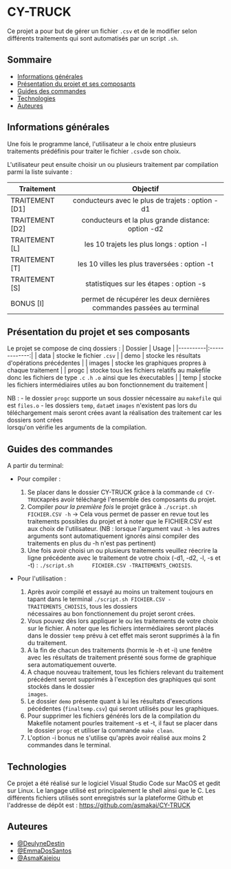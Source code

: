 # CY-TRUCK

Ce projet a pour but de gérer un fichier `.csv` et de le modifier selon différents traitements qui sont automatisés par un script `.sh`.

## Sommaire

* [Informations générales](#informations-générales)
* [Présentation du projet et ses composants](#présentation-du-projet-et-ses-composants)
* [Guides des commandes](#guides-des-commandes)
* [Technologies](#technologies)
* [Auteures](#auteures)


## Informations générales

Une fois le programme lancé, l'utilisateur a le choix entre plusieurs traitements prédéfinis pour traiter le fichier `.csv`de son choix.

L'utilisateur peut ensuite choisir un ou plusieurs traitement par compilation parmi la liste suivante :
 
| Traitement | Objectif | 
|----------|:-------------:|
| TRAITEMENT [D1] | conducteurs avec le plus de trajets : option -d1 | 
| TRAITEMENT [D2] | conducteurs et la plus grande distance: option -d2 | 
| TRAITEMENT [L] | les 10 trajets les plus longs : option -l | 
| TRAITEMENT [T] | les 10 villes les plus traversées : option -t  | 
| TRAITEMENT [S] | statistiques sur les étapes : option -s | 
| BONUS [I] | permet de récupérer les deux dernières commandes passées au terminal |

## Présentation du projet et ses composants

Le projet se compose de cinq dossiers :
| Dossier | Usage | 
|----------|:-------------:|
| data | stocke le fichier `.csv` | 
| demo | stocke les résultats d'opérations précédentes | 
| images | stocke les graphiques propres à chaque traitement  | 
| progc | stocke tous les fichiers relatifs au makefile donc les fichiers de type `.c` `.h` `.o` ainsi que les éxecutables  | 
| temp | stocke les fichiers intermédiaires utiles au bon fonctionnement du traitement |

NB : - le dossier `progc` supporte un sous dossier nécessaire au `makefile` qui est `files.o`
     - les dossiers `temp`, `data`et `images` n'existent pas lors du téléchargement mais seront crées avant la réalisation des traitement car les dossiers sont crées      
     lorsqu'on vérifie les arguments de la compilation.

## Guides des commandes

A partir du terminal:

* Pour compiler :
     1) Se placer dans le dossier CY-TRUCK grâce à la commande `cd CY-TRUCK`après avoir téléchargé l'ensemble des composants du projet.
     2) Compiler *pour la première fois* le projet grâce à `./script.sh FICHIER.CSV -h` ->  Cela vous permet de passer en revue tout les traitements possibles du projet et à         noter que le FICHIER.CSV est aux choix de l'utilisateur.
        (NB : lorsque l'argument vaut `-h` les autres arguments sont automatiquement ignorés ainsi compiler des traitements en plus du -h n'est pas pertinent) 
     3) Une fois avoir choisi un ou plusieurs traitements veuillez réecrire la ligne précédente avec le traitement de votre choix (-d1, -d2, -l, -s et -t) : `./script.sh     
        FICHIER.CSV -TRAITEMENTS_CHOISIS`.

 * Pour l'utilisation :
    1) Après avoir compilé et essayé au moins un traitement toujours en tapant dans le terminal `./script.sh FICHIER.CSV -TRAITEMENTS_CHOISIS`, tous les dossiers   
       nécessaires au bon fonctionnement du projet seront crées.
    2) Vous pouvez dès lors appliquer le ou les traitements de votre choix sur le fichier. A noter que les fichiers intermédiaires seront placés dans le dossier `temp` prévu à cet effet mais seront supprimés        à la fin du traitement.
    3) A la fin de chacun des traitements (hormis le -h et -i) une fenêtre avec les résultats de traitement présenté sous forme de graphique sera automatiquement ouverte.
    4) A chaque nouveau traitement, tous les fichiers relevant du traitement précédent seront supprimés à l'exception des graphiques qui sont stockés dans le dossier     
       `images`.
    5)  Le dossier `demo` présente quant à lui les résultats d'executions pécédentes (`finaltemp.csv`) qui seront utilisés pour les graphiques.
    6)  Pour supprimer les fichiers générés lors de la compilation du Makefile notament pourles traitement -s et -t, il faut se placer dans le dossier `progc` et utiliser la commande `make clean`.
    7)  L'option -i bonus ne s'utilise qu'après avoir réalisé aux moins 2 commandes dans le terminal.
       

## Technologies

Ce projet a été réalisé sur le logiciel Visual Studio Code sur MacOS et gedit sur Linux. Le langage utilisé est principalement le shell ainsi que le C.
Les différents fichiers utilisés sont enregistrés sur la plateforme Github et l'addresse de dépôt est : https://github.com/asmakaj/CY-TRUCK

## Auteures

- [@DeulyneDestin](https://github.com/Deulyne)
- [@EmmaDosSantos](https://github.com/emmadsnt)
- [@AsmaKajeiou](https://www.github.com/asmakaj)
